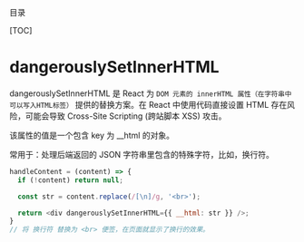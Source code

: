 目录

[TOC]




# dangerouslySetInnerHTML
dangerouslySetInnerHTML 是 React 为 `DOM 元素的 innerHTML 属性（在字符串中可以写入HTML标签）`
提供的替换方案。在 React 中使用代码直接设置 HTML 存在风险，可能会导致 Cross-Site Scripting (跨站脚本 XSS) 攻击。

该属性的值是一个包含 key 为 __html 的对象。

常用于：处理后端返回的 JSON 字符串里包含的特殊字符，比如，换行符。
```js
handleContent = (content) => {
  if (!content) return null;

  const str = content.replace(/[\n]/g, '<br>');

  return <div dangerouslySetInnerHTML={{ __html: str }} />;
}
// 将 换行符 替换为 <br> 便签，在页面就显示了换行的效果。
```